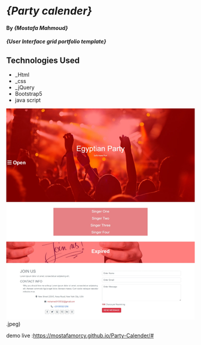 
# _{Party calender}_

#### By _**{Mostafa Mahmoud}**_

#### _{User Interface grid portfolio template}_

## Technologies Used

* _Html
* _css
* _jQuery
* Bootstrap5
* java script


![My Image](Web%20capture_20-12-2022_18474_mostafamorcy.github.io.jpeg).jpeg)


demo live :https://mostafamorcy.github.io/Party-Calender/#
